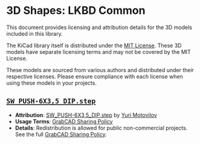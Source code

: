 # 3D Shapes: LKBD Common

This document provides licensing and attribution details for the 3D models included in this library.

The KiCad library itself is distributed under the [MIT License](/LICENSE). These 3D models have separate licensing terms and may not be covered by the MIT License.

These models are sourced from various authors and distributed under their respective licenses. Please ensure compliance with each license when using these models in your projects.

## [`SW_PUSH-6X3,5_DIP.step`](./SW_PUSH-6X3,5_DIP.step)

- **Attribution**: [SW_PUSH-6X3,5_DIP.step](https://grabcad.com/library/tack-switch-tact-6x3-5-1) by [Yuri Motovilov](https://grabcad.com/yuri.motovilov-1)
- **Usage Terms**: [GrabCAD Sharing Policy](https://help.grabcad.com/article/246-how-can-models-be-used-and-shared)
- **Details**: Redistribution is allowed for public non-commercial projects. See the full [GrabCAD Sharing Policy](https://help.grabcad.com/article/246-how-can-models-be-used-and-shared).
